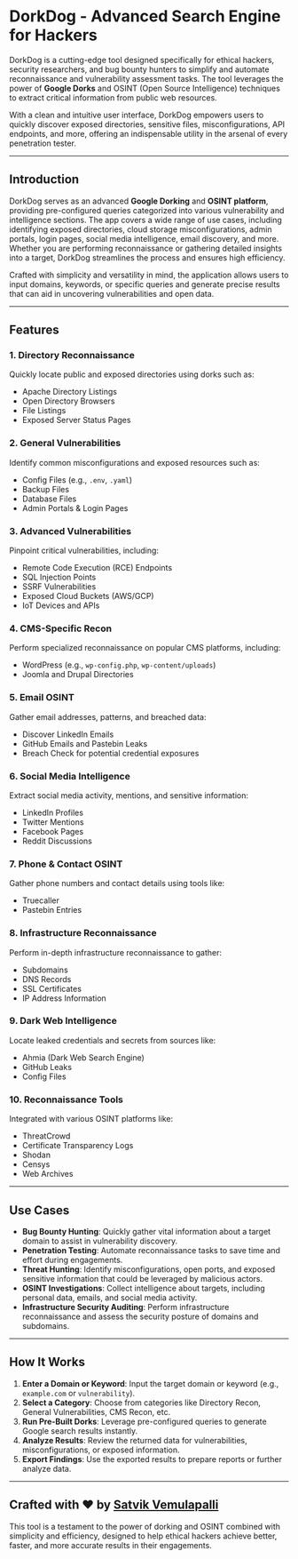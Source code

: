 

# **DorkDog - Advanced Search Engine for Hackers**

DorkDog is a cutting-edge tool designed specifically for ethical hackers, security researchers, and bug bounty hunters to simplify and automate reconnaissance and vulnerability assessment tasks. The tool leverages the power of **Google Dorks** and OSINT (Open Source Intelligence) techniques to extract critical information from public web resources.  

With a clean and intuitive user interface, DorkDog empowers users to quickly discover exposed directories, sensitive files, misconfigurations, API endpoints, and more, offering an indispensable utility in the arsenal of every penetration tester.

---

## **Introduction**

DorkDog serves as an advanced **Google Dorking** and **OSINT platform**, providing pre-configured queries categorized into various vulnerability and intelligence sections. The app covers a wide range of use cases, including identifying exposed directories, cloud storage misconfigurations, admin portals, login pages, social media intelligence, email discovery, and more. Whether you are performing reconnaissance or gathering detailed insights into a target, DorkDog streamlines the process and ensures high efficiency.

Crafted with simplicity and versatility in mind, the application allows users to input domains, keywords, or specific queries and generate precise results that can aid in uncovering vulnerabilities and open data.

---

## **Features**

### 1. **Directory Reconnaissance**  
   Quickly locate public and exposed directories using dorks such as:  
   - Apache Directory Listings  
   - Open Directory Browsers  
   - File Listings  
   - Exposed Server Status Pages  

### 2. **General Vulnerabilities**  
   Identify common misconfigurations and exposed resources such as:  
   - Config Files (e.g., `.env`, `.yaml`)  
   - Backup Files  
   - Database Files  
   - Admin Portals & Login Pages  

### 3. **Advanced Vulnerabilities**  
   Pinpoint critical vulnerabilities, including:  
   - Remote Code Execution (RCE) Endpoints  
   - SQL Injection Points  
   - SSRF Vulnerabilities  
   - Exposed Cloud Buckets (AWS/GCP)  
   - IoT Devices and APIs  

### 4. **CMS-Specific Recon**  
   Perform specialized reconnaissance on popular CMS platforms, including:  
   - WordPress (e.g., `wp-config.php`, `wp-content/uploads`)  
   - Joomla and Drupal Directories  

### 5. **Email OSINT**  
   Gather email addresses, patterns, and breached data:  
   - Discover LinkedIn Emails  
   - GitHub Emails and Pastebin Leaks  
   - Breach Check for potential credential exposures  

### 6. **Social Media Intelligence**  
   Extract social media activity, mentions, and sensitive information:  
   - LinkedIn Profiles  
   - Twitter Mentions  
   - Facebook Pages  
   - Reddit Discussions  

### 7. **Phone & Contact OSINT**  
   Gather phone numbers and contact details using tools like:  
   - Truecaller  
   - Pastebin Entries  

### 8. **Infrastructure Reconnaissance**  
   Perform in-depth infrastructure reconnaissance to gather:  
   - Subdomains  
   - DNS Records  
   - SSL Certificates  
   - IP Address Information  

### 9. **Dark Web Intelligence**  
   Locate leaked credentials and secrets from sources like:  
   - Ahmia (Dark Web Search Engine)  
   - GitHub Leaks  
   - Config Files  

### 10. **Reconnaissance Tools**  
   Integrated with various OSINT platforms like:  
   - ThreatCrowd  
   - Certificate Transparency Logs  
   - Shodan  
   - Censys  
   - Web Archives  

---

## **Use Cases**

- **Bug Bounty Hunting**: Quickly gather vital information about a target domain to assist in vulnerability discovery.  
- **Penetration Testing**: Automate reconnaissance tasks to save time and effort during engagements.  
- **Threat Hunting**: Identify misconfigurations, open ports, and exposed sensitive information that could be leveraged by malicious actors.  
- **OSINT Investigations**: Collect intelligence about targets, including personal data, emails, and social media activity.  
- **Infrastructure Security Auditing**: Perform infrastructure reconnaissance and assess the security posture of domains and subdomains.  

---

## **How It Works**

1. **Enter a Domain or Keyword**: Input the target domain or keyword (e.g., `example.com` or `vulnerability`).  
2. **Select a Category**: Choose from categories like Directory Recon, General Vulnerabilities, CMS Recon, etc.  
3. **Run Pre-Built Dorks**: Leverage pre-configured queries to generate Google search results instantly.  
4. **Analyze Results**: Review the returned data for vulnerabilities, misconfigurations, or exposed information.  
5. **Export Findings**: Use the exported results to prepare reports or further analyze data.

---

## **Crafted with ❤ by [Satvik Vemulapalli](https://satvik.live)**

This tool is a testament to the power of dorking and OSINT combined with simplicity and efficiency, designed to help ethical hackers achieve better, faster, and more accurate results in their engagements.  
